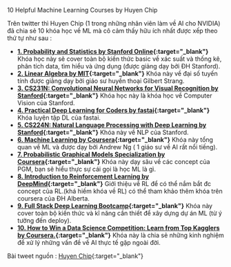 10 Helpful Machine Learning Courses by Huyen Chip

Trên twitter thì Huyen Chip (1 trong những nhân viên làm về AI cho NVIDIA) đã chia sẻ 10 khóa học về ML mà cô cảm thấy hữu ích nhất được xếp theo thứ tự như sau : 

- **[1. Probability and Statistics by Stanford Online](https://github.com/buiminhptit/Probability-and-Statistics-by-Stanford){:target="_blank"}**
Khóa học này sẽ cover toàn bộ kiến thức basic về xác suất và thống kê, phân tích data, tìm hiểu và ứng dụng (được giảng dạy bởi ĐH Stanford).
- **[2. Linear Algebra by MIT](https://ocw.mit.edu/courses/mathematics/18-06-linear-algebra-spring-2010/){:target="_blank"}** 
Khóa này về đại số tuyến tính được giảng dạy bởi giáo sư huyền thoại Gilbert Strang.
- **[3. CS231N: Convolutional Neural Networks for Visual Recognition by Stanford](https://www.youtube.com/playlist?list=PLzUTmXVwsnXod6WNdg57Yc3zFx_f-RYsq){:target="_blank"}**
Khóa học này là khóa học về Computer Vision của Stanford.
- **[4. Practical Deep Learning for Coders by fastai](https://t.co/UEYvPxOup0?amp=1){:target="_blank"}**
Khóa luyện tập DL của fastai.
- **[5. CS224N: Natural Language Processing with Deep Learning by Stanford](https://www.youtube.com/playlist?list=PLU40WL8Ol94IJzQtileLTqGZuXtGlLMP_){:target="_blank"}**
Khóa này về NLP của Stanford.
- **[6. Machine Learning by Coursera](https://www.coursera.org/learn/machine-learning){:target="_blank"}**
Khóa này tổng quan về ML và được dạy bởi Andrew Ng ( 1 giáo sư về AI rất nổi tiếng).
- **[7. Probabilistic Graphical Models Specialization by Coursera](https://www.coursera.org/specializations/probabilistic-graphical-models){:target="_blank"}**
Khóa này dạy sâu về các concept của PGM, bạn sẽ hiểu thực sự cái gọi là học ML là gì.
- **[8. Introduction to Reinforcement Learning by DeepMind](https://www.youtube.com/watch?v=2pWv7GOvuf0&list=PLqYmG7hTraZDM-OYHWgPebj2MfCFzFObQ){:target="_blank"}**
Giới thiệu về RL để có thể nắm bắt đc concept của RL.(khá hiếm khóa về RL) có thể tham khảo thêm khóa trên coursera của ĐH Alberta.
- **[9. Full Stack Deep Learning Bootcamp](https://fullstackdeeplearning.com/march2019){:target="_blank"}**
Khóa này cover toàn bộ kiến thức và kĩ năng cần thiết để xây dựng dự án ML (từ ý tưởng đến deploy).
- **[10. How to Win a Data Science Competition: Learn from Top Kagglers by Coursera.](https://www.coursera.org/learn/competitive-data-science/home/welcome){:target="_blank"}**
Khóa này là chia sẻ những kinh nghiệm để xử lý những vấn đề về AI thực tế gặp ngoài đời.

Bài tweet nguồn : [Huyen Chip](https://twitter.com/chipro/status/1157772364672667648){:target="_blank"}

